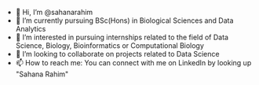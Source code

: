 - 👋 Hi, I’m @sahanarahim
- 🌱 I’m currently pursuing BSc(Hons) in Biological Sciences and Data Analytics
- 👀 I’m interested in pursuing internships related to the field of Data Science, Biology, Bioinformatics or Computational Biology
- 💞️ I’m looking to collaborate on projects related to Data Science
- 📫 How to reach me: You can connect with me on LinkedIn by looking up "Sahana Rahim"


<!---
sahanarahim/sahanarahim is a ✨ special ✨ repository because its `README.md` (this file) appears on your GitHub profile.
You can click the Preview link to take a look at your changes.
--->
